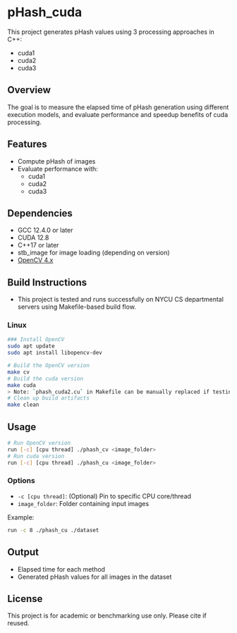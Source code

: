 # pHash_cuda

This project generates pHash values using 3 processing approaches in C++:

- cuda1
- cuda2
- cuda3

## Overview

The goal is to measure the elapsed time of pHash generation using different execution models, 
and evaluate performance and speedup benefits of cuda processing.

## Features

- Compute pHash of images
- Evaluate performance with:
  - cuda1
  - cuda2
  - cuda3

## Dependencies

- GCC 12.4.0 or later
- CUDA 12.8
- C++17 or later
- stb_image for image loading (depending on version)
- [OpenCV 4.x](https://opencv.org/) 

## Build Instructions
- This project is tested and runs successfully on NYCU CS departmental servers using Makefile-based build flow.

### Linux

```bash
### Install OpenCV
sudo apt update
sudo apt install libopencv-dev

# Build the OpenCV version
make cv
# Build the cuda version
make cuda
> Note: `phash_cuda2.cu` in Makefile can be manually replaced if testing different CUDA implementations before running `make cuda`.
# Clean up build artifacts
make clean
```
## Usage

```bash
# Run OpenCV version
run [-c] [cpu thread] ./phash_cv <image_folder>
# Run cuda version
run [-c] [cpu thread] ./phash_cu <image_folder>
```

### Options
- `-c [cpu thread]`: (Optional) Pin to specific CPU core/thread
- `image_folder`: Folder containing input images

Example:

```bash
run -c 8 ./phash_cu ./dataset
```

## Output

- Elapsed time for each method
- Generated pHash values for all images in the dataset

## License

This project is for academic or benchmarking use only. Please cite if reused.

